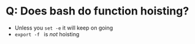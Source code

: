 # Q: Does bash do function hoisting?


* Unless you `set -e` it will keep on going
* `export -f ` is *not* hoisting
